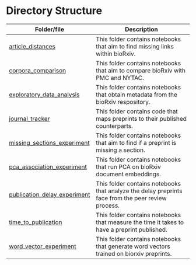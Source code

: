 # Directory Structure

| Folder/file | Description |
| --- | --- | 
| [article_distances](article_distances) | This folder contains notebooks that aim to find missing links within bioRxiv. |
| [corpora_comparison ](corpora_comparison ) | This folder contains notebooks that aim to compare bioRxiv with PMC and NYTAC. | 
| [exploratory_data_analysis](exploratory_data_analysis) | This folder contains notebooks that obtain metadata from the bioRxiv respository. |
| [journal_tracker](journal_tracker) | This folder contains code that maps preprints to their published counterparts. |
| [missing_sections_experiment](missing_sections_experiment) | This folder contains notebooks that aim to find if a preprint is missing a section. |
| [pca_association_experiment](pca_association_experiment) |  This folder contains notebooks that run PCA on bioRxiv document embeddings. | 
| [publication_delay_experiment](publication_delay_experiment) | This folder contains notebooks that analyze the delay preprints face from the peer review process.  |
| [time_to_publication](time_to_publication) | This folder contains notebooks that measure the time it takes to have a preprint published.  |
| [word_vector_experiment](word_vector_experiment) | This folder contains notebooks that generate word vectors trained on biorxiv preprints. |
